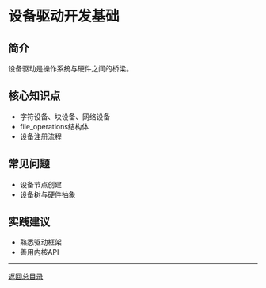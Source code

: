 # 设备驱动开发基础

## 简介
设备驱动是操作系统与硬件之间的桥梁。

## 核心知识点
- 字符设备、块设备、网络设备
- file_operations结构体
- 设备注册流程

## 常见问题
- 设备节点创建
- 设备树与硬件抽象

## 实践建议
- 熟悉驱动框架
- 善用内核API

---

[返回总目录](README.md)
